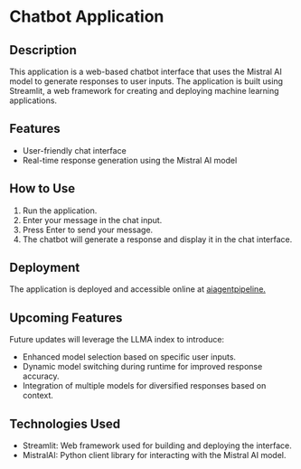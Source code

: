 # Chatbot Application

## Description

This application is a web-based chatbot interface that uses the Mistral AI model to generate responses to user inputs. The application is built using Streamlit, a web framework for creating and deploying machine learning applications.

## Features

- User-friendly chat interface
- Real-time response generation using the Mistral AI model

## How to Use

1. Run the application.
2. Enter your message in the chat input.
3. Press Enter to send your message.
4. The chatbot will generate a response and display it in the chat interface.

## Deployment

The application is deployed and accessible online at [aiagentpipeline.](https://aiagentpipeline-tnxwpdhumfsewi63vwfwc8.streamlit.app/)

## Upcoming Features

Future updates will leverage the LLMA index to introduce:
- Enhanced model selection based on specific user inputs.
- Dynamic model switching during runtime for improved response accuracy.
- Integration of multiple models for diversified responses based on context.

## Technologies Used

- Streamlit: Web framework used for building and deploying the interface.
- MistralAI: Python client library for interacting with the Mistral AI model.
